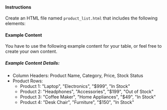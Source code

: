 #### Instructions

Create an HTML file named `product_list.html` that includes the following elements:

#### Example Content

You have to use the following example content for your table, or feel free to create your own content.

##### Example Content Details:

- Column Headers: Product Name, Category, Price, Stock Status
- Product Rows:
    - Product 1: "Laptop", "Electronics", "$999", "In Stock"
    - Product 2: "Headphones", "Accessories", "$199", "Out of Stock"
    - Product 3: "Coffee Maker", "Home Appliances", "$49", "In Stock"
    - Product 4: "Desk Chair", "Furniture", "$150", "In Stock"